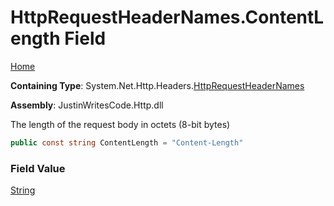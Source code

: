 # HttpRequestHeaderNames\.ContentLength Field

[Home](../../../../README.md)

**Containing Type**: System\.Net\.Http\.Headers\.[HttpRequestHeaderNames](../README.md)

**Assembly**: JustinWritesCode\.Http\.dll

  
The length of the request body in octets \(8\-bit bytes\)

```csharp
public const string ContentLength = "Content-Length"
```

### Field Value

[String](https://docs.microsoft.com/en-us/dotnet/api/system.string)

